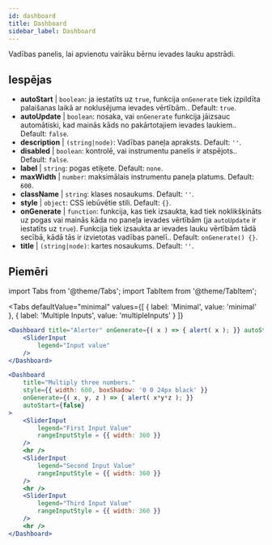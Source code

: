 ```yaml
--- 
id: dashboard 
title: Dashboard
sidebar_label: Dashboard 
---
```


Vadības panelis, lai apvienotu vairāku bērnu ievades lauku apstrādi.

## Iespējas

* __autoStart__ | `boolean`: ja iestatīts uz `true`, funkcija `onGenerate` tiek izpildīta palaišanas laikā ar noklusējuma ievades vērtībām.. Default: `true`.
* __autoUpdate__ | `boolean`: nosaka, vai `onGenerate` funkcija jāizsauc automātiski, kad mainās kāds no pakārtotajiem ievades laukiem.. Default: `false`.
* __description__ | `(string|node)`: Vadības paneļa apraksts. Default: `''`.
* __disabled__ | `boolean`: kontrolē, vai instrumentu panelis ir atspējots.. Default: `false`.
* __label__ | `string`: pogas etiķete. Default: `none`.
* __maxWidth__ | `number`: maksimālais instrumentu paneļa platums. Default: `600`.
* __className__ | `string`: klases nosaukums. Default: `''`.
* __style__ | `object`: CSS iebūvētie stili. Default: `{}`.
* __onGenerate__ | `function`: funkcija, kas tiek izsaukta, kad tiek noklikšķināts uz pogas vai mainās kāda no paneļa ievades vērtībām (ja `autoUpdate` ir iestatīts uz `true`). Funkcija tiek izsaukta ar ievades lauku vērtībām tādā secībā, kādā tās ir izvietotas vadības panelī.. Default: `onGenerate() {}`.
* __title__ | `(string|node)`: kartes nosaukums. Default: `''`.


## Piemēri

import Tabs from '@theme/Tabs';
import TabItem from '@theme/TabItem';

<Tabs
    defaultValue="minimal"
    values={[
        { label: 'Minimal', value: 'minimal' },
        { label: 'Multiple Inputs', value: 'multipleInputs' }
    ]}
>

<TabItem value="minimal"> 

```jsx live
<Dashboard title="Alerter" onGenerate={( x ) => { alert( x ); }} autoStart={false} >
    <SliderInput
        legend="Input value"
    />
</Dashboard>
```

</TabItem>

<TabItem value="multipleInputs" > 

```jsx live
<Dashboard 
    title="Multiply three numbers."
    style={{ width: 600, boxShadow: '0 0 24px black' }}
    onGenerate={( x, y, z ) => { alert( x*y*z ); }} 
    autoStart={false} 
>
    <SliderInput
        legend="First Input Value"
        rangeInputStyle = {{ width: 360 }}
    />
    <hr />
    <SliderInput
        legend="Second Input Value"
        rangeInputStyle = {{ width: 360 }}
    />
    <hr />
    <SliderInput
        legend="Third Input Value"
        rangeInputStyle = {{ width: 360 }}
    />
    <hr />
</Dashboard>
```

</TabItem>

</Tabs>
